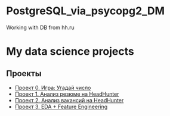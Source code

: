 # PostgreSQL_via_psycopg2_DM
Working with DB from hh.ru 

# My data science projects




## Проекты


* [Проект 0. Игра: Угадай число](https://github.com/hremeus/ds_learning/tree/main/project_0)
* [Проект 1. Анализ резюме на HeadHunter](https://github.com/hremeus/DS_Learning_Project_01/tree/main/project_1)
* [Проект 2. Анализ вакансий на HeadHunter](https://github.com/hremeus/DS_Learning_Project_02/tree/master/project_2)
* [Проект 3. EDA + Feature Engineering](https://github.com/hremeus/DS_Learning_Project_03/tree/master/project_3)

